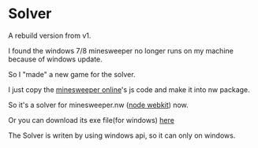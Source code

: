 # Solver

A rebuild version from v1.

I found the windows 7/8 minesweeper no longer runs on my machine because of windows update.

So I "made" a new game for the solver.

I just copy the [minesweeper online](http://minesweeperonline.com/)'s js code and make it into nw package.

So it's a solver for minesweeper.nw ([node webkit](https://github.com/nwjs/nw.js/)) now.

Or you can download its exe file(for windows) [here](https://mega.nz/#F!5E8CVQJS!j0trk6Zy8GoOk36M3xTbEg)

The Solver is writen by using windows api, so it can only on windows.
